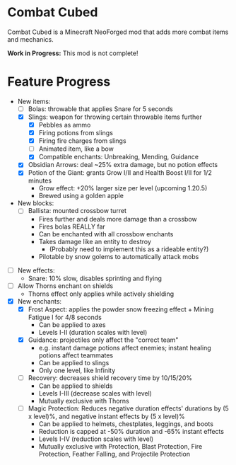 # Combat Cubed

Combat Cubed is a Minecraft NeoForged mod that adds more combat items and mechanics.

**Work in Progress:** This mod is not complete!

# Feature Progress

- New items:
  - [ ] Bolas: throwable that applies Snare for 5 seconds
  - [X] Slings: weapon for throwing certain throwable items further
    - [X] Pebbles as ammo
    - [X] Firing potions from slings
    - [X] Firing fire charges from slings
    - [ ] Animated item, like a bow
    - [X] Compatible enchants: Unbreaking, Mending, Guidance
  - [X] Obsidian Arrows: deal ~25% extra damage, but no potion effects
  - [X] Potion of the Giant: grants Grow I/II and Health Boost I/II for 1/2 minutes
    - Grow effect: +20% larger size per level (upcoming 1.20.5)
    - Brewed using a golden apple
- New blocks:
  - [ ] Ballista: mounted crossbow turret
    - Fires further and deals more damage than a crossbow
    - Fires bolas REALLY far
    - Can be enchanted with all crossbow enchants
    - Takes damage like an entity to destroy
      - (Probably need to implement this as a rideable entity?)
    - Pilotable by snow golems to automatically attack mobs
- [ ] New effects:
  - Snare: 10% slow, disables sprinting and flying
- [ ] Allow Thorns enchant on shields
  - Thorns effect only applies while actively shielding
- [X] New enchants:
  - [X] Frost Aspect: applies the powder snow freezing effect + Mining Fatigue I for 4/8 seconds
    - Can be applied to axes
    - Levels I-II (duration scales with level)
  - [X] Guidance: projectiles only affect the "correct team"
    - e.g. instant damage potions affect enemies; instant healing potions affect teammates
    - Can be applied to slings
    - Only one level, like Infinity
  - [ ] Recovery: decreases shield recovery time by 10/15/20%
    - Can be applied to shields
    - Levels I-III (decrease scales with level)
    - Mutually exclusive with Thorns
  - [ ] Magic Protection: Reduces negative duration effects' durations by (5 x level)%, and negative instant effects by (5 x level)%
    - Can be applied to helmets, chestplates, leggings, and boots
    - Reduction is capped at -50% duration and -65% instant effects
    - Levels I-IV (reduction scales with level)
    - Mutually exclusive with Protection, Blast Protection, Fire Protection, Feather Falling, and Projectile Protection
